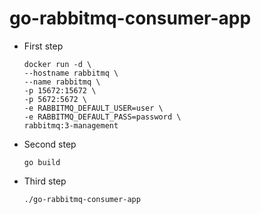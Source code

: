 # go-rabbitmq-consumer-app


- First step
    ```
    docker run -d \
    --hostname rabbitmq \
    --name rabbitmq \
    -p 15672:15672 \
    -p 5672:5672 \
    -e RABBITMQ_DEFAULT_USER=user \
    -e RABBITMQ_DEFAULT_PASS=password \
    rabbitmq:3-management
    ```
        
- Second step
    ```
    go build
    ```
- Third step
    ```
    ./go-rabbitmq-consumer-app
    ```
